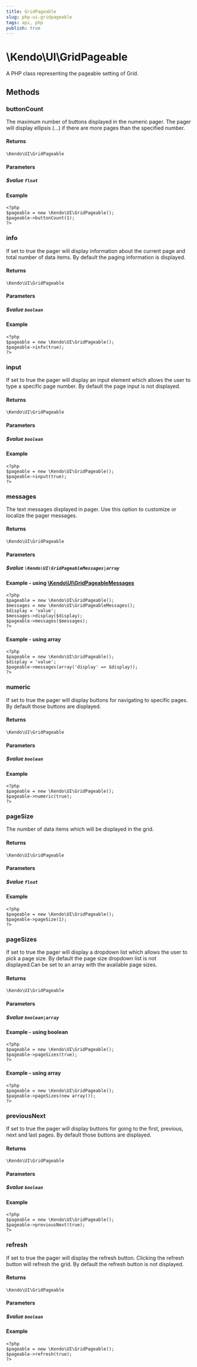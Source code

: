 ```yaml
---
title: GridPageable
slug: php-ui-gridpageable
tags: api, php
publish: true
---
```


# \Kendo\UI\GridPageable

A PHP class representing the pageable setting of Grid.


## Methods

### buttonCount
The maximum number of buttons displayed in the numeric pager. The pager will display ellipsis (...) if there are more pages than the specified number.

#### Returns
`\Kendo\UI\GridPageable`

#### Parameters

##### $value `float`



#### Example 
    <?php
    $pageable = new \Kendo\UI\GridPageable();
    $pageable->buttonCount(1);
    ?>

### info
If set to true the pager will display information about the current page and total number of data items. By default the paging information is displayed.

#### Returns
`\Kendo\UI\GridPageable`

#### Parameters

##### $value `boolean`



#### Example 
    <?php
    $pageable = new \Kendo\UI\GridPageable();
    $pageable->info(true);
    ?>

### input
If set to true the pager will display an input element which allows the user to type a specific page number. By default the page input is not displayed.

#### Returns
`\Kendo\UI\GridPageable`

#### Parameters

##### $value `boolean`



#### Example 
    <?php
    $pageable = new \Kendo\UI\GridPageable();
    $pageable->input(true);
    ?>

### messages

The text messages displayed in pager. Use this option to customize or localize the pager messages.

#### Returns
`\Kendo\UI\GridPageable`

#### Parameters

##### $value `\Kendo\UI\GridPageableMessages|array`


#### Example - using [\Kendo\UI\GridPageableMessages](/api/wrappers/php/Kendo/UI/GridPageableMessages)
    <?php
    $pageable = new \Kendo\UI\GridPageable();
    $messages = new \Kendo\UI\GridPageableMessages();
    $display = 'value';
    $messages->display($display);
    $pageable->messages($messages);
    ?>

#### Example - using array

    <?php
    $pageable = new \Kendo\UI\GridPageable();
    $display = 'value';
    $pageable->messages(array('display' => $display));
    ?>

### numeric
If set to true the pager will display buttons for navigating to specific pages. By default those buttons are displayed.

#### Returns
`\Kendo\UI\GridPageable`

#### Parameters

##### $value `boolean`



#### Example 
    <?php
    $pageable = new \Kendo\UI\GridPageable();
    $pageable->numeric(true);
    ?>

### pageSize
The number of data items which will be displayed in the grid.

#### Returns
`\Kendo\UI\GridPageable`

#### Parameters

##### $value `float`



#### Example 
    <?php
    $pageable = new \Kendo\UI\GridPageable();
    $pageable->pageSize(1);
    ?>

### pageSizes
If set to true the pager will display a dropdown list which allows the user to pick a page size. By default the page size dropdown list is not displayed.Can be set to an array with the available page sizes.

#### Returns
`\Kendo\UI\GridPageable`

#### Parameters

##### $value `boolean|array`



#### Example  - using boolean
    <?php
    $pageable = new \Kendo\UI\GridPageable();
    $pageable->pageSizes(true);
    ?>

#### Example  - using array
    <?php
    $pageable = new \Kendo\UI\GridPageable();
    $pageable->pageSizes(new array());
    ?>

### previousNext
If set to true the pager will display buttons for going to the first, previous, next and last pages. By default those buttons are displayed.

#### Returns
`\Kendo\UI\GridPageable`

#### Parameters

##### $value `boolean`



#### Example 
    <?php
    $pageable = new \Kendo\UI\GridPageable();
    $pageable->previousNext(true);
    ?>

### refresh
If set to true the pager will display the refresh button. Clicking the refresh button will refresh the grid. By default the refresh button is not displayed.

#### Returns
`\Kendo\UI\GridPageable`

#### Parameters

##### $value `boolean`



#### Example 
    <?php
    $pageable = new \Kendo\UI\GridPageable();
    $pageable->refresh(true);
    ?>

 
